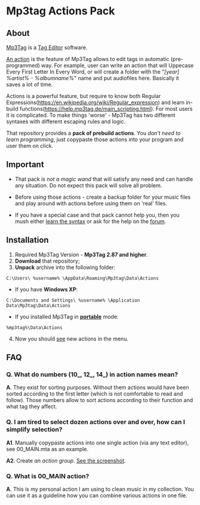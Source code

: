 # Mp3tag Actions Pack

## About
[Mp3Tag](https://www.mp3tag.de/en/) is a [Tag Editor](https://en.wikipedia.org/wiki/Tag_editor) software.

[An action](https://help.mp3tag.de/options_format.html) is the feature of Mp3Tag allows to edit tags in automatic (pre-programmed) way. For example, user can write an action that will Uppecase Every First Letter In Every Word, or will create a folder with the "*[year] %artist% - %albumname%*" name and put audiofiles here. Basically it saves a lot of time.

Actions is a powerful feature, but require to know both Regular Expressions(https://en.wikipedia.org/wiki/Regular_expression) and learn in-build functions(https://help.mp3tag.de/main_scripting.html). For most users it is complicated. To make things 'worse' - Mp3Tag has two different syntaxes with different escaping rules and logic.

That repository provides a **pack of prebuild actions**. You *don't need to learn programming*, just copypaste those actions into your program and user them on click.

## Important
* That pack *is not a magic wand* that will satisfy any need and can handle any situation. Do not expect this pack will solve all problem.

* Before using those actions - create a backup folder for your music files and play around with actions before using them on 'real' files.

* If you have a special case and that pack cannot help you, then you mush either [learn the syntax](https://community.mp3tag.de/t/actions-and-batch-operations/967/12) or ask for the help on the [forum](https://community.mp3tag.de/).

## Installation
1. Required Mp3Tag Version - **Mp3Tag 2.87 and higher**.
2. **Download** that repository;
3. **Unpack** archive into the following folder:

```
C:\Users\ %username% \AppData\Roaming\Mp3tag\Data\Actions
```

- If you have **Windows XP**:

```
C:\Documents and Settings\ %username% \Application Data\Mp3tag\Data\Actions
```

- If you installed Mp3Tag in **[portable](https://www.mp3tag.de/en/portable.html)** mode:

```
%mp3tag%\Data\Actions 
```

4. Now you should [see](/help/help001.png) new actions in the menu.

## FAQ

### Q. What do numbers (10_, 12_, 14_) in action names mean?
**A**. They exist for sorting purposes. Without them actions would have been sorted according to the first letter (which is not comfortable to read and follow). Those numbers allow to sort actions according to their function and what tag they affect.

### Q. I am tired to select dozen actions over and over, how can I simplify selection?
**A1**. Manually copypaste actions into one single action (via any text editor), see 00_MAIN.mta as an example.

**A2**. Create _an action group_. [See the screenshot](/help/help002.png).

### Q. What is 00_MAIN action?
**A**. This is my personal action I am using to clean music in my collection. You can use it as a guideline how you can combine various actions in one file.
